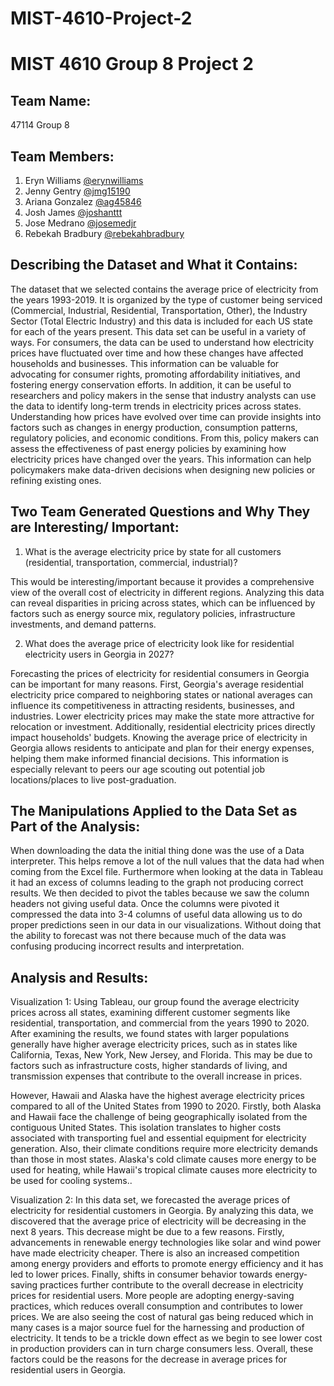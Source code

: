# MIST-4610-Project-2
# MIST 4610 Group 8 Project 2


## Team Name:
47114 Group 8

## Team Members:
1. Eryn Williams [@erynwilliams](https://github.com/erynwilliams/MISTProject2/blob/main/README.md)
3. Jenny Gentry [@jmg15190](https://github.com/jmg15190/MISTProject2)
4. Ariana Gonzalez [@ag45846](https://github.com/ag45846/MISTProject2-Group8)
5. Josh James [@joshanttt](https://github.com/joshanttt/MISTProject2)
6. Jose Medrano [@josemedjr]()
7. Rebekah Bradbury [@rebekahbradbury]()


## Describing the Dataset and What it Contains:
The dataset that we selected contains the average price of electricity from the years 1993-2019. It is organized by the type of customer being serviced (Commercial, Industrial, Residential, Transportation, Other), the Industry Sector (Total Electric Industry) and this data is included for each US state for each of the years present. This data set can be useful in a variety of ways. For consumers, the data can be used to understand how electricity prices have fluctuated over time and how these changes have affected households and businesses. This information can be valuable for advocating for consumer rights, promoting affordability initiatives, and fostering energy conservation efforts. In addition, it can be useful to researchers and policy makers in the sense that industry analysts can use the data to identify long-term trends in electricity prices across states. Understanding how prices have evolved over time can provide insights into factors such as changes in energy production, consumption patterns, regulatory policies, and economic conditions. From this, policy makers can assess the effectiveness of past energy policies by examining how electricity prices have changed over the years. This information can help policymakers make data-driven decisions when designing new policies or refining existing ones.


## Two Team Generated Questions and Why They are Interesting/ Important:
1. What is the average electricity price by state for all customers (residential, transportation, commercial, industrial)?
   
This would be interesting/important because it provides a comprehensive view of the overall cost of electricity in different regions. Analyzing this data can reveal disparities in pricing across states, which can be influenced by factors such as energy source mix, regulatory policies, infrastructure investments, and demand patterns. 

2. What does the average price of electricity look like for residential electricity users in Georgia in 2027?
   
Forecasting the prices of electricity for residential consumers in Georgia can be important for many reasons. First, Georgia's average residential electricity price compared to neighboring states or national averages can influence its competitiveness in attracting residents, businesses, and industries. Lower electricity prices may make the state more attractive for relocation or investment. Additionally, residential electricity prices directly impact households' budgets. Knowing the average price of electricity in Georgia allows residents to anticipate and plan for their energy expenses, helping them make informed financial decisions. This information is especially relevant to peers our age scouting out potential job locations/places to live post-graduation. 


## The Manipulations Applied to the Data Set as Part of the Analysis:
When downloading the data the initial thing done was the use of a Data interpreter. This helps remove a lot of the null values that the data had when coming from the Excel file. Furthermore when looking at the data in Tableau it had an excess of columns leading to the graph not producing correct results. We then decided to pivot the tables because we saw the column headers not giving useful data. Once the columns were pivoted it compressed the data into 3-4 columns of useful data allowing us to do proper predictions seen in our data in our visualizations. Without doing that the ability to forecast was not there because much of the data was confusing producing incorrect results and interpretation.


## Analysis and Results:
Visualization 1: Using Tableau, our group found the average electricity prices across all states, examining different customer segments like residential, transportation, and commercial from the years 1990 to 2020. After examining the results, we found states with larger populations generally have higher average electricity prices, such as in states like California, Texas, New York, New Jersey, and Florida. This may be due to  factors such as infrastructure costs, higher standards of living, and transmission expenses that contribute to the overall increase in prices.

However,  Hawaii and Alaska have the highest average electricity prices compared to all of the United States from 1990 to 2020. Firstly, both Alaska and Hawaii face the challenge of being geographically isolated from the contiguous United States. This isolation translates to higher costs associated with transporting fuel and essential equipment for electricity generation. Also, their climate conditions require more electricity demands than those in most states. Alaska's cold climate causes more energy to be used for heating, while Hawaii's tropical climate causes more electricity to be used for cooling systems.. 

Visualization 2: In this data set, we forecasted the average prices of electricity for residential customers in Georgia. By analyzing this data, we discovered that the average price of electricity will be decreasing in the next 8 years. This decrease might be due to a few reasons. Firstly, advancements in renewable energy technologies like solar and wind power have made electricity cheaper. There is also an increased competition among energy providers and efforts to promote energy efficiency and it has led to lower prices. Finally, shifts in consumer behavior towards energy-saving practices further contribute to the overall decrease in electricity prices for residential users. More people are adopting energy-saving practices, which reduces overall consumption and contributes to lower prices. We are also seeing the cost of natural gas being reduced which in many cases  is a major source fuel for the harnessing and production of electricity.  It tends to be a trickle down effect as we begin to see lower cost in production providers can in turn charge consumers less. Overall, these factors could be the reasons for the decrease in average prices for residential users in Georgia.
